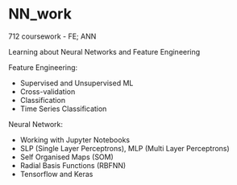 # NN_work
712 coursework - FE; ANN

Learning about Neural Networks and Feature Engineering

Feature Engineering:
- Supervised and Unsupervised ML
- Cross-validation
- Classification
- Time Series Classification

Neural Network:
- Working with Jupyter Notebooks
- SLP (Single Layer Perceptrons), MLP (Multi Layer Perceptrons) 
- Self Organised Maps (SOM)
- Radial Basis Functions (RBFNN)
- Tensorflow and Keras
